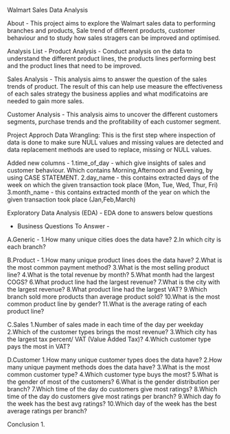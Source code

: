 Walmart Sales Data Analysis

About - 
This project aims to explore the Walmart sales data to performing branches and products, Sale trend of 
different products, customer behaviour and to study how sales stragers can be improved and optimised.

Analysis List -
Product Analysis -
Conduct analysis on the data to understand the different product lines, the products lines performing best and the product lines that need to be improved.

Sales Analysis -
This analysis aims to answer the question of the sales trends of product. The result of this can help use measure the effectiveness of each sales strategy the business applies and what modificatoins are needed to gain more sales.

Customer Analysis -
This analysis aims to uncover the different customers segments, purchase trends and the profitability of each customer segment.

Project Approch
Data Wrangling: This is the first step where inspection of data is done to make sure NULL values and missing values are detected and data replacement methods are used to replace, missing or NULL values.

Added new columns - 
1.time_of_day - which give insights of sales and customer behaviour.
Which contains Morning,Afternoon and Evening,  by using CASE STATEMENT.
2.day_name - this contains extracted days of the week on which the given transaction took place (Mon, Tue, Wed, Thur, Fri)
3.month_name -  this contains extracted month of the year on which the given transaction took place (Jan,Feb,March)

Exploratory Data Analysis (EDA) - EDA done to answers below questions
- Business Questions To Answer -
  
A.Generic -
1.How many unique cities does the data have?
2.In which city is each branch?

B.Product -
1.How many unique product lines does the data have?
2.What is the most common payment method?
3.What is the most selling product line?
4.What is the total revenue by month?
5.What month had the largest COGS?
6.What product line had the largest revenue?
7.What is the city with the largest revenue?
8.What product line had the largest VAT?
9.Which branch sold more products than average product sold?
10.What is the most common product line by gender?
11.What is the average rating of each product line?

C.Sales
1.Number of sales made in each time of the day per weekday
2.Which of the customer types brings the most revenue?
3.Which city has the largest tax percent/ VAT (Value Added Tax)?
4.Which customer type pays the most in VAT?

D.Customer
1.How many unique customer types does the data have?
2.How many unique payment methods does the data have?
3.What is the most common customer type?
4.Which customer type buys the most?
5.What is the gender of most of the customers?
6.What is the gender distribution per branch?
7.Which time of the day do customers give most ratings?
8.Which time of the day do customers give most ratings per branch?
9.Which day fo the week has the best avg ratings?
10.Which day of the week has the best average ratings per branch?

Conclusion
1.



